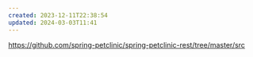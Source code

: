 ```yaml
---
created: 2023-12-11T22:38:54
updated: 2024-03-03T11:41
---
```

https://github.com/spring-petclinic/spring-petclinic-rest/tree/master/src